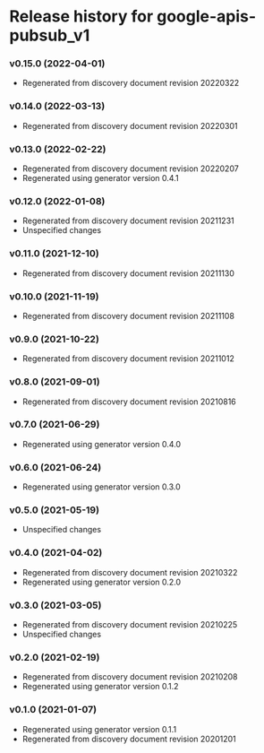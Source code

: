# Release history for google-apis-pubsub_v1

### v0.15.0 (2022-04-01)

* Regenerated from discovery document revision 20220322

### v0.14.0 (2022-03-13)

* Regenerated from discovery document revision 20220301

### v0.13.0 (2022-02-22)

* Regenerated from discovery document revision 20220207
* Regenerated using generator version 0.4.1

### v0.12.0 (2022-01-08)

* Regenerated from discovery document revision 20211231
* Unspecified changes

### v0.11.0 (2021-12-10)

* Regenerated from discovery document revision 20211130

### v0.10.0 (2021-11-19)

* Regenerated from discovery document revision 20211108

### v0.9.0 (2021-10-22)

* Regenerated from discovery document revision 20211012

### v0.8.0 (2021-09-01)

* Regenerated from discovery document revision 20210816

### v0.7.0 (2021-06-29)

* Regenerated using generator version 0.4.0

### v0.6.0 (2021-06-24)

* Regenerated using generator version 0.3.0

### v0.5.0 (2021-05-19)

* Unspecified changes

### v0.4.0 (2021-04-02)

* Regenerated from discovery document revision 20210322
* Regenerated using generator version 0.2.0

### v0.3.0 (2021-03-05)

* Regenerated from discovery document revision 20210225
* Unspecified changes

### v0.2.0 (2021-02-19)

* Regenerated from discovery document revision 20210208
* Regenerated using generator version 0.1.2

### v0.1.0 (2021-01-07)

* Regenerated using generator version 0.1.1
* Regenerated from discovery document revision 20201201

